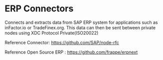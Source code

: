 # ERP Connectors
Connects and extracts data from SAP ERP system for applications such as inFactor.io or TradeFinex.org. This data can then be sent between private nodes using XDC Protocol Private(ISO20022)

Reference Connector:
https://github.com/SAP/node-rfc

Reference Open Source ERP :
https://github.com/frappe/erpnext
